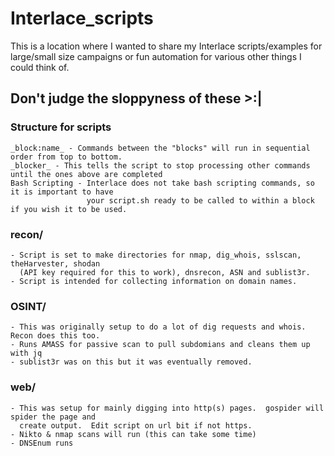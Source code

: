 # Interlace_scripts
This is a location where I wanted to share my Interlace scripts/examples for large/small size campaigns or fun automation for various other things I could think of.
  
## Don't judge the sloppyness of these >:|  
  
### Structure for scripts
    _block:name_ - Commands between the "blocks" will run in sequential order from top to bottom.
    _blocker_ - This tells the script to stop processing other commands until the ones above are completed
    Bash Scripting - Interlace does not take bash scripting commands, so it is important to have  
                     your script.sh ready to be called to within a block if you wish it to be used.

### recon/
    - Script is set to make directories for nmap, dig_whois, sslscan, theHarvester, shodan 
      (API key required for this to work), dnsrecon, ASN and sublist3r.
    - Script is intended for collecting information on domain names.

### OSINT/
    - This was originally setup to do a lot of dig requests and whois.  Recon does this too.
    - Runs AMASS for passive scan to pull subdomians and cleans them up with jq
    - sublist3r was on this but it was eventually removed.

### web/
    - This was setup for mainly digging into http(s) pages.  gospider will spider the page and 
      create output.  Edit script on url bit if not https.
    - Nikto & nmap scans will run (this can take some time)
    - DNSEnum runs
